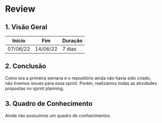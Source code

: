 # Review
## 1. Visão Geral
<!-- data de inicio da sprint
     data de finalização da sprint
     duraração da sprint
 -->
 Início | Fim | Duração
 ------ | --- | -------
  07/06/22 | 14/06/22 | 7 dias

 ## 2. Conclusão
 <!-- adicionar a issue, sua descrição, o responsavel e se a issue foi terminada ou não -->
Como era a primeira semana e o repositório ainda não havia sido criado, não tivemos issues para essa sprint. Porém, realizamos todas as atividades propostas no sprint planning.

## 3. Quadro de Conhecimento
<!-- Adicionar o quadro de conhecimentos atualizados da equipe -->
Ainda não possuímos um quadro de conhecimentos.

